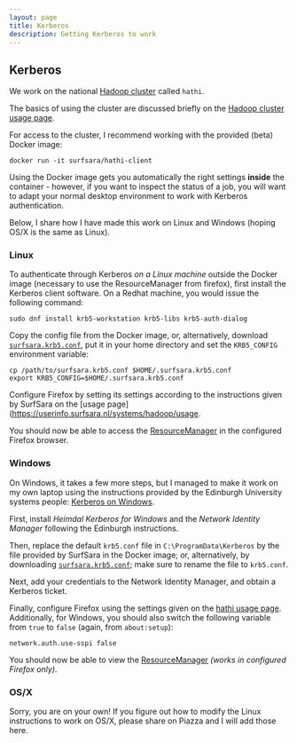```yaml
---
layout: page
title: Kerberos
description: Getting Kerberos to work
---
```


## Kerberos

We work on the national [Hadoop cluster](https://userinfo.surfsara.nl/systems/hadoop/description) called `hathi`.

The basics of using the cluster are discussed briefly on the 
[Hadoop cluster usage page](https://userinfo.surfsara.nl/systems/hadoop/usage).

For access to the cluster, I recommend working with the provided (beta) Docker image:

```
docker run -it surfsara/hathi-client
```

Using the Docker image gets you automatically the right settings **inside** the container - however, if you want to inspect 
the status of a job, you will want to adapt your normal desktop environment to work with Kerberos authentication.

Below, I share how I have made this work on Linux and Windows (hoping OS/X is the same as Linux).

### Linux

To authenticate through Kerberos _on a Linux machine_ outside the Docker image (necessary to use the ResourceManager from firefox),
first install the Kerberos client software. On a Redhat machine, you would issue the following command:

```
sudo dnf install krb5-workstation krb5-libs krb5-auth-dialog
```

Copy the config file from the Docker image, or, alternatively, download [`surfsara.krb5.conf`](surfsara.krb5.conf),
put it in your home directory and set the `KRB5_CONFIG` environment variable:

```
cp /path/to/surfsara.krb5.conf $HOME/.surfsara.krb5.conf
export KRB5_CONFIG=$HOME/.surfsara.krb5.conf
```

Configure Firefox by setting its settings according to the instructions given by SurfSara on the
[usage page](https://userinfo.surfsara.nl/systems/hadoop/usage.

You should now be able to access the [ResourceManager](http://head05.hathi.surfsara.nl/cluster) in the configured Firefox browser.

### Windows

On Windows, it takes a few more steps, but I managed to make it work on my own laptop using the instructions provided by
the Edinburgh University systems people: [Kerberos on Windows](http://computing.help.inf.ed.ac.uk/kerberos-windows).

First, install _Heimdal Kerberos for Windows_ and the _Network Identity Manager_ following the Edinburgh instructions.

Then, replace the default `krb5.conf` file in `C:\ProgramData\Kerberos` by the file provided by SurfSara in the Docker image;
or, alternatively, by downloading [`surfsara.krb5.conf`](surfsara.krb5.conf); make sure to rename the file to `krb5.conf`.

Next, add your credentials to the Network Identity Manager, and obtain a Kerberos ticket.

Finally, configure Firefox using the settings given on the [hathi usage page](https://userinfo.surfsara.nl/systems/hadoop/usage).
Additionally, for Windows, you should also switch the following variable from `true` to `false` (again, from `about:setup`):

```
network.auth.use-sspi false
```

You should now be able to view the [ResourceManager](http://head05.hathi.surfsara.nl/cluster) _(works in configured Firefox only)_.

### OS/X

Sorry, you are on your own!
If you figure out how to modify the Linux instructions to work on OS/X, please share on Piazza and I will add those here.

